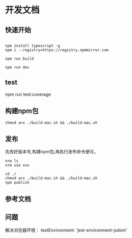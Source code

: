 # 开发文档

## 快速开始

```shell

npm install typescript -g
npm i --registry=https://registry.npmmirror.com

npm run build

npm run dev

```

## test

npm run test:coverage

## 构建npm包

```shell mac
chmod a+x ./build-mac.sh && ./build-mac.sh
```

## 发布

先改好版本号,构建npm包,再执行发布命令便可。

```shell
nrm ls
nrm use xxx

cd ./
chmod a+x ./build-mac.sh && ./build-mac.sh
npm publish

```

## 参考文档


## 问题

解决浏览器环境：
  testEnvironment: 'jest-environment-jsdom'